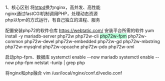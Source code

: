 1、核心区别
将[httpd](https://so.csdn.net/so/search?q=httpd&spm=1001.2101.3001.7020)换为nginx，高并发、高性能  
nginx通过fastCGI机制调用PHP，处理动态资源  
php以fpm的方式运行，有自己独立的进程、服务

配置安装php72的软件仓库
https://webtatic.com/
安装平台所需的软件
yum install -y mariadb-server php72w php72w-cli <span style="background:#affad1">php72w-fpm</span> php72w-common php72w-devel php72w-embedded php72w-gd php72w-mbstring php72w-mysqlnd php72w-opcache php72w-pdo php72w-xml 

启动php-fpm、数据库
systemctl enable --now mariadb
systemctl enable --now php-fpm
netstat -tunlp | grep php

将nginx和php融合
vim /usr/local/nginx/conf.d/vedio.conf

